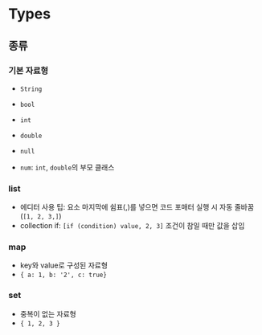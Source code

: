 # Types

## 종류

### 기본 자료형

- `String`
- `bool`
- `int`
- `double`
- `null`

- `num`: `int`, `double`의 부모 클래스

### list

- 에디터 사용 팁: 요소 마지막에 쉼표(,)를 넣으면 코드 포매터 실행 시 자동 줄바꿈(`[1, 2, 3,]`)
- collection if: `[if (condition) value, 2, 3]` 조건이 참일 때만 값을 삽입

### map

- key와 value로 구성된 자료형
- `{ a: 1, b: '2', c: true}`


### set

- 중복이 없는 자료형
- `{ 1, 2, 3 }`

